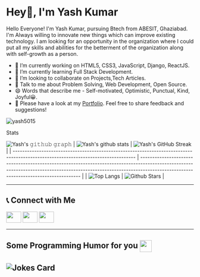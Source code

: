 # Hey👋, I'm Yash Kumar




Hello Everyone! I'm Yash Kumar, pursuing Btech from ABESIT, Ghaziabad. I'm Always willing to innovate new things which can improve existing technology. I am looking for an opportunity in the organization where I could put all my skills and abilities for the betterment of the organization along with self-growth as a person. 

- 🔭 I’m currently working on HTML5, CSS3, JavaScript,  Django, ReactJS.
- 🌱 I’m currently learning Full Stack Development.
- 👯 I’m looking to collaborate on Projects,Tech Articles.
- 💬 Talk to me about Problem Solving, Web Development, Open Source.
- 😄 Words that describe me - Self-motivated, Optimistic, Punctual, Kind, Joyful😀.
- 📄  Please have a look at my [Portfolio](https://yash5015.github.io/). Feel free to share feedback and suggestions!
<p align="left"> <img src="https://komarev.com/ghpvc/?username=yash5015&label=Profile%20views&color=0e75b6&style=flat" alt="yash5015" /> </p>

Stats

![Yash's 𝚐𝚒𝚝𝚑𝚞𝚋 𝚐𝚛𝚊𝚙𝚑](https://github-readme-activity-graph.cyclic.app/graph?username=yash5015&theme=merko)
| ![Yash's github stats](https://github-readme-stats.vercel.app/api?username=yash5015&show_icons=true&theme=merko) | ![Yash's GitHub Streak](https://github-readme-streak-stats.herokuapp.com/?user=yash5015&theme=merko) |
| --------------------------------------------------------------------------------------------------------------------------------- | ----------------------------------------------------------------------------------------------------------------------------------------------------------------------------------------------------------------- |
| ![Top Langs](https://github-readme-stats.vercel.app/api/top-langs/?username=yash5015&langs_count=8&theme=merko) | ![Github Stars](https://github-readme-stats.vercel.app/api?username=yash5015&show_icons=true&locale=en&count_private=true&hide_rank=true&custom_title=My%20GitHub%20Stats&theme=merko) |

<hr>

## 📞 Connect with Me

 <p align="left" margin-top="10px">
<a href="https://www.linkedin.com/in/yash-kumar-452821193/"><img src="https://upload.wikimedia.org/wikipedia/commons/thumb/c/ca/LinkedIn_logo_initials.png/640px-LinkedIn_logo_initials.png" height="30" width="40"/></a>
<a href="https://mail.google.com/mail/?view=cm&fs=1&to=yashrathor5015@gmail.com"><img src="https://mailmeteor.com/logos/assets/PNG/Gmail_Logo_256px.png" height="30" width="40"/></a>
<a href="https://www.instagram.com/yashrathor01/"><img src="https://www.freepnglogos.com/uploads/logo-ig-png/logo-ig-stunning-instagram-logo-vector-download-for-new-7.png" height="30" width="40"/></a> 
</p>
<hr>

<h2> Some Programming Humor for you <img align ='center' src='https://media2.giphy.com/media/UQDSBzfyiBKvgFcSTw/giphy.gif?cid=ecf05e47p3cd513axbek3f56ti3jzizq8hincw20jauyyfyw&rid=giphy.gif' width = '32px'></h2>

## ![Jokes Card](https://readme-jokes.vercel.app/api?theme=merko)
